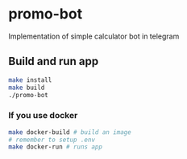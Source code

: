 # promo-bot

Implementation of simple calculator bot in telegram

## Build and run app

```bash
make install
make build
./promo-bot
```

### If you use docker

```bash
make docker-build # build an image
# remember to setup .env
make docker-run # runs app
```
